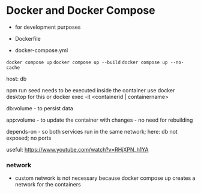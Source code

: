 # Docker and Docker Compose

-   for development purposes

-   Dockerfile
-   docker-compose.yml

`docker compose up`
`docker compose up --build`
`docker compose up --no-cache`

host: db

npm run seed needs to be executed inside the container
use docker desktop for this or docker exec -it <containerid | containername>

db:volume - to persist data

app:volume - to update the container with changes - no need for rebuilding

depends-on - so both services run in the same network; here: db not exposed; no ports

useful: https://www.youtube.com/watch?v=RHjXPN_h1YA

### network

-   custom network is not necessary because docker compose up creates a network for the containers
